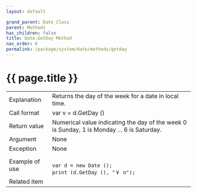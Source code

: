 ```yaml
---
layout: default

grand_parent: Date Class
parent: Methods
has_children: false
title: Date.GetDay Method
nav_order: 6
permalink: /package/system/date/methods/getday
---
```

# {{ page.title }}


<table>
  <tr>
    <td>Explanation</td>
    <td colspan="2">Returns the day of the week for a date in local time.</td>
  </tr>
  <tr>
    <td>Call format</td>
    <td colspan="2">var v = d.GetDay ()</td>
  </tr>
  <tr>
    <td>Return value</td>
    <td colspan="2">Numerical value indicating the day of the week 0 is Sunday, 1 is Monday ... 6 is Saturday.</td>
  </tr>  
  <tr>
    <td>Argument</td>
    <td colspan="2">None</td>
  </tr>
  <tr>
    <td>Exception</td>
    <td colspan="2">None</td>
  </tr>
  <tr>
    <td>Example of use</td>
    <td colspan="2"><code><pre></pre>var d = new Date ();
print (d.GetDay (), "￥ n");</code></td>
  </tr>
  <tr>
    <td>Related item</td>
    <td colspan="2"></td>
  </tr>
</table>



